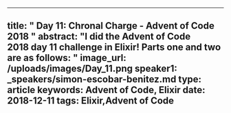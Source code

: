 
---
title: " Day 11: Chronal Charge - Advent of Code 2018
"
abstract: "I did the Advent of Code 2018 day 11 challenge in Elixir! Parts one and two are as follows:
"
image_url: /uploads/images/Day_11.png
speaker1: _speakers/simon-escobar-benitez.md
type: article
keywords: Advent of Code, Elixir
date: 2018-12-11
tags: Elixir,Advent of Code
---

